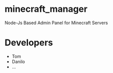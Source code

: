 # minecraft_manager
Node-Js Based Admin Panel for Minecraft Servers

# Developers
- Tom
- Danilo
- ...
